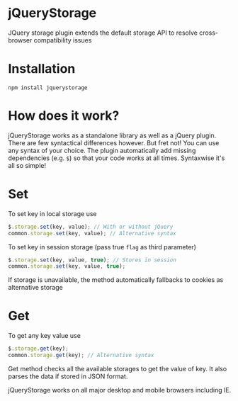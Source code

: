 # jQueryStorage
JQuery storage plugin extends the default storage API to resolve cross-browser compatibility issues

# Installation
```
npm install jquerystorage
```

# How does it work?
jQueryStorage works as a standalone library as well as a jQuery plugin. There are few syntactical differences however. But fret not! You can use any syntax of your choice. The plugin automatically add missing dependencies (e.g. ``$``) so that your code works at all times. Syntaxwise it's all so simple!

# Set
To set key in local storage use
```js
$.storage.set(key, value); // With or without jQuery
common.storage.set(key, value); // Alternative syntax
```
To set key in session storage (pass true ``flag`` as third parameter)
```js
$.storage.set(key, value, true); // Stores in session
common.storage.set(key, value, true);
```
If storage is unavailable, the method automatically fallbacks to cookies as alternative storage


# Get
To get any key value use
```js
$.storage.get(key);
common.storage.get(key); // Alternative syntax
```
Get method checks all the available storages to get the value of key. It also parses the data if stored in JSON format.

jQueryStorage works on all major desktop and mobile browsers including IE.
